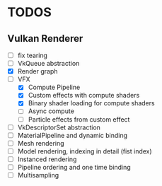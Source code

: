 # TODOS


## Vulkan Renderer
- [ ] fix tearing
- [ ] VkQueue abstraction
- [x] Render graph
- [ ] VFX
    - [x] Compute Pipeline
    - [x] Custom effects with compute shaders
    - [x] Binary shader loading for compute shaders
    - [ ] Async compute
    - [ ] Particle effects from custom effect
- [ ] VkDescriptorSet abstraction
- [ ] MaterialPipeline and dynamic binding
- [ ] Mesh rendering
- [ ] Model rendering, indexing in detail (fist index)
- [ ] Instanced rendering
- [ ] Pipeline ordering and one time binding
- [ ] Multisampling
